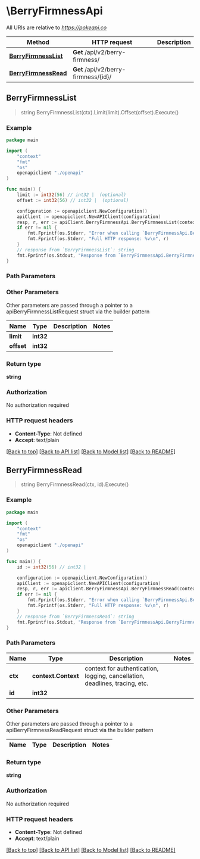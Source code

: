 # \BerryFirmnessApi

All URIs are relative to *https://pokeapi.co*

Method | HTTP request | Description
------------- | ------------- | -------------
[**BerryFirmnessList**](BerryFirmnessApi.md#BerryFirmnessList) | **Get** /api/v2/berry-firmness/ | 
[**BerryFirmnessRead**](BerryFirmnessApi.md#BerryFirmnessRead) | **Get** /api/v2/berry-firmness/{id}/ | 



## BerryFirmnessList

> string BerryFirmnessList(ctx).Limit(limit).Offset(offset).Execute()



### Example

```go
package main

import (
    "context"
    "fmt"
    "os"
    openapiclient "./openapi"
)

func main() {
    limit := int32(56) // int32 |  (optional)
    offset := int32(56) // int32 |  (optional)

    configuration := openapiclient.NewConfiguration()
    apiClient := openapiclient.NewAPIClient(configuration)
    resp, r, err := apiClient.BerryFirmnessApi.BerryFirmnessList(context.Background()).Limit(limit).Offset(offset).Execute()
    if err != nil {
        fmt.Fprintf(os.Stderr, "Error when calling `BerryFirmnessApi.BerryFirmnessList``: %v\n", err)
        fmt.Fprintf(os.Stderr, "Full HTTP response: %v\n", r)
    }
    // response from `BerryFirmnessList`: string
    fmt.Fprintf(os.Stdout, "Response from `BerryFirmnessApi.BerryFirmnessList`: %v\n", resp)
}
```

### Path Parameters



### Other Parameters

Other parameters are passed through a pointer to a apiBerryFirmnessListRequest struct via the builder pattern


Name | Type | Description  | Notes
------------- | ------------- | ------------- | -------------
 **limit** | **int32** |  | 
 **offset** | **int32** |  | 

### Return type

**string**

### Authorization

No authorization required

### HTTP request headers

- **Content-Type**: Not defined
- **Accept**: text/plain

[[Back to top]](#) [[Back to API list]](../README.md#documentation-for-api-endpoints)
[[Back to Model list]](../README.md#documentation-for-models)
[[Back to README]](../README.md)


## BerryFirmnessRead

> string BerryFirmnessRead(ctx, id).Execute()



### Example

```go
package main

import (
    "context"
    "fmt"
    "os"
    openapiclient "./openapi"
)

func main() {
    id := int32(56) // int32 | 

    configuration := openapiclient.NewConfiguration()
    apiClient := openapiclient.NewAPIClient(configuration)
    resp, r, err := apiClient.BerryFirmnessApi.BerryFirmnessRead(context.Background(), id).Execute()
    if err != nil {
        fmt.Fprintf(os.Stderr, "Error when calling `BerryFirmnessApi.BerryFirmnessRead``: %v\n", err)
        fmt.Fprintf(os.Stderr, "Full HTTP response: %v\n", r)
    }
    // response from `BerryFirmnessRead`: string
    fmt.Fprintf(os.Stdout, "Response from `BerryFirmnessApi.BerryFirmnessRead`: %v\n", resp)
}
```

### Path Parameters


Name | Type | Description  | Notes
------------- | ------------- | ------------- | -------------
**ctx** | **context.Context** | context for authentication, logging, cancellation, deadlines, tracing, etc.
**id** | **int32** |  | 

### Other Parameters

Other parameters are passed through a pointer to a apiBerryFirmnessReadRequest struct via the builder pattern


Name | Type | Description  | Notes
------------- | ------------- | ------------- | -------------


### Return type

**string**

### Authorization

No authorization required

### HTTP request headers

- **Content-Type**: Not defined
- **Accept**: text/plain

[[Back to top]](#) [[Back to API list]](../README.md#documentation-for-api-endpoints)
[[Back to Model list]](../README.md#documentation-for-models)
[[Back to README]](../README.md)

